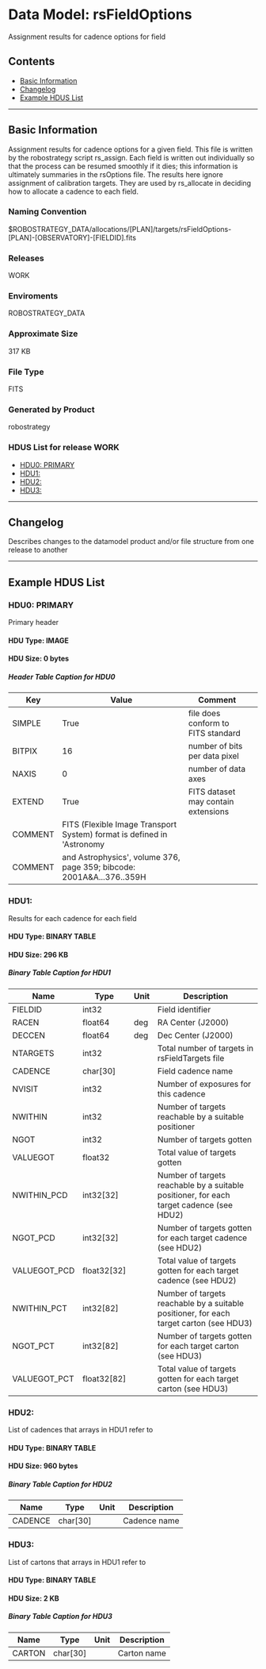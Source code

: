 # Data Model: rsFieldOptions


Assignment results for cadence options for field


## Contents
- [Basic Information](#basic-information)
- [Changelog](#changelog)
- [Example HDUS List](#example-hdus-list)

---

## Basic Information
Assignment results for cadence options for a given field. This file is written by the robostrategy script rs_assign. Each field is written out individually so that the process can be resumed smoothly if it dies; this information is ultimately summaries in the rsOptions file. The results here ignore assignment of calibration targets. They are used by rs_allocate in deciding how to allocate a cadence to each field.

### Naming Convention
$ROBOSTRATEGY_DATA/allocations/[PLAN]/targets/rsFieldOptions-[PLAN]-[OBSERVATORY]-[FIELDID].fits

### Releases
WORK

### Enviroments
ROBOSTRATEGY_DATA

### Approximate Size
317 KB

### File Type
FITS

### Generated by Product
robostrategy

### HDUS List for release WORK
  - [HDU0: PRIMARY](#hdu0-primary)
  - [HDU1: ](#hdu1-)
  - [HDU2: ](#hdu2-)
  - [HDU3: ](#hdu3-)

---

## Changelog
Describes changes to the datamodel product and/or file structure from one release to another

---
## Example HDUS List

### HDU0: PRIMARY
Primary header

#### HDU Type: IMAGE
#### HDU Size:  0 bytes

##### Header Table Caption for HDU0
Key | Value | Comment | |
| --- | --- | --- | --- |
| SIMPLE | True | file does conform to FITS standard |
| BITPIX | 16 | number of bits per data pixel |
| NAXIS | 0 | number of data axes |
| EXTEND | True | FITS dataset may contain extensions |
| COMMENT |   FITS (Flexible Image Transport System) format is defined in 'Astronomy |  |
| COMMENT |   and Astrophysics', volume 376, page 359; bibcode: 2001A&A...376..359H |  |



### HDU1: 
Results for each cadence for each field

#### HDU Type: BINARY TABLE
#### HDU Size:  296 KB

##### Binary Table Caption for HDU1
Name | Type | Unit | Description |
| --- | --- | --- | --- |
 | FIELDID | int32 |  | Field identifier |
 | RACEN | float64 | deg | RA Center (J2000) |
 | DECCEN | float64 | deg | Dec Center (J2000) |
 | NTARGETS | int32 |  | Total number of targets in rsFieldTargets file |
 | CADENCE | char[30] |  | Field cadence name |
 | NVISIT | int32 |  | Number of exposures for this cadence |
 | NWITHIN | int32 |  | Number of targets reachable by a suitable positioner |
 | NGOT | int32 |  | Number of targets gotten |
 | VALUEGOT | float32 |  | Total value of targets gotten |
 | NWITHIN_PCD | int32[32] |  | Number of targets reachable by a suitable positioner, for each target cadence (see HDU2) |
 | NGOT_PCD | int32[32] |  | Number of targets gotten for each target cadence (see HDU2) |
 | VALUEGOT_PCD | float32[32] |  | Total value of targets gotten for each target cadence (see HDU2) |
 | NWITHIN_PCT | int32[82] |  | Number of targets reachable by a suitable positioner, for each target carton (see HDU3) |
 | NGOT_PCT | int32[82] |  | Number of targets gotten for each target carton (see HDU3) |
 | VALUEGOT_PCT | float32[82] |  | Total value of targets gotten for each target carton (see HDU3) |



### HDU2: 
List of cadences that arrays in HDU1 refer to

#### HDU Type: BINARY TABLE
#### HDU Size:  960 bytes

##### Binary Table Caption for HDU2
Name | Type | Unit | Description |
| --- | --- | --- | --- |
 | CADENCE | char[30] |  | Cadence name |



### HDU3: 
List of cartons that arrays in HDU1 refer to

#### HDU Type: BINARY TABLE
#### HDU Size:  2 KB

##### Binary Table Caption for HDU3
Name | Type | Unit | Description |
| --- | --- | --- | --- |
 | CARTON | char[30] |  | Carton name |


